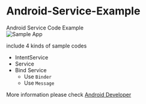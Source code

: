 # Android-Service-Example
Android Service Code Example<br>
![Sample App](http://i.imgur.com/XDjPKfo.png)

include 4 kinds of sample codes
 - IntentService
 - Service
 - Bind Service
   - Use `Binder`
   - Use `Message`

More information please check [Android Developer](https://developer.android.com/guide/components/services.html)
